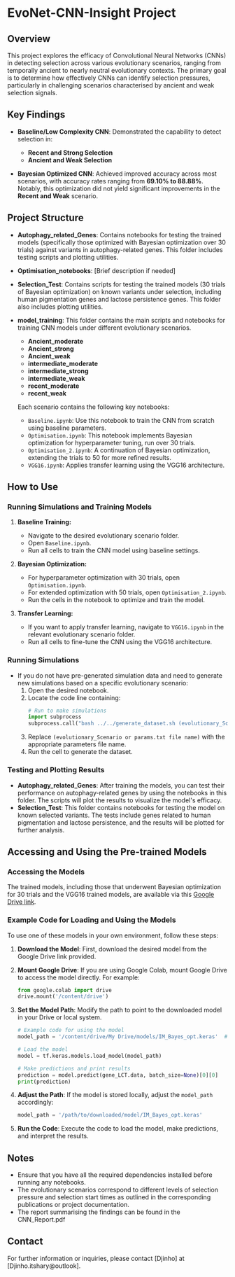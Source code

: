 
# EvoNet-CNN-Insight Project

## Overview
This project explores the efficacy of Convolutional Neural Networks (CNNs) in detecting selection across various evolutionary scenarios, ranging from temporally ancient to nearly neutral evolutionary contexts. The primary goal is to determine how effectively CNNs can identify selection pressures, particularly in challenging scenarios characterised by ancient and weak selection signals.

## Key Findings
- **Baseline/Low Complexity CNN**: Demonstrated the capability to detect selection in:
  - **Recent and Strong Selection**
  - **Ancient and Weak Selection**
  
- **Bayesian Optimized CNN**: Achieved improved accuracy across most scenarios, with accuracy rates ranging from **69.10% to 88.88%**. Notably, this optimization did not yield significant improvements in the **Recent and Weak** scenario.

## Project Structure
- **Autophagy_related_Genes**: Contains notebooks for testing the trained models (specifically those optimized with Bayesian optimization over 30 trials) against variants in autophagy-related genes. This folder includes testing scripts and plotting utilities.
- **Optimisation_notebooks**: [Brief description if needed]
- **Selection_Test**: Contains scripts for testing the trained models (30 trials of Bayesian optimization) on known variants under selection, including human pigmentation genes and lactose persistence genes. This folder also includes plotting utilities.
- **model_training**: This folder contains the main scripts and notebooks for training CNN models under different evolutionary scenarios.

  - **Ancient_moderate**
  - **Ancient_strong**
  - **Ancient_weak**
  - **intermediate_moderate**
  - **intermediate_strong**
  - **intermediate_weak**
  - **recent_moderate**
  - **recent_weak**

  Each scenario contains the following key notebooks:
  - `Baseline.ipynb`: Use this notebook to train the CNN from scratch using baseline parameters.
  - `Optimisation.ipynb`: This notebook implements Bayesian optimization for hyperparameter tuning, run over 30 trials.
  - `Optimisation_2.ipynb`: A continuation of Bayesian optimization, extending the trials to 50 for more refined results.
  - `VGG16.ipynb`: Applies transfer learning using the VGG16 architecture.

## How to Use

### Running Simulations and Training Models
1. **Baseline Training:**
   - Navigate to the desired evolutionary scenario folder.
   - Open `Baseline.ipynb`.
   - Run all cells to train the CNN model using baseline settings.

2. **Bayesian Optimization:**
   - For hyperparameter optimization with 30 trials, open `Optimisation.ipynb`.
   - For extended optimization with 50 trials, open `Optimisation_2.ipynb`.
   - Run the cells in the notebook to optimize and train the model.

3. **Transfer Learning:**
   - If you want to apply transfer learning, navigate to `VGG16.ipynb` in the relevant evolutionary scenario folder.
   - Run all cells to fine-tune the CNN using the VGG16 architecture.

### Running Simulations
- If you do not have pre-generated simulation data and need to generate new simulations based on a specific evolutionary scenario:
  1. Open the desired notebook.
  2. Locate the code line containing:
     ```python
     # Run to make simulations
     import subprocess
     subprocess.call("bash ../../generate_dataset.sh (evolutionary_Scenario or params.txt file name)".split())
     ```
  3. Replace `(evolutionary_Scenario or params.txt file name)` with the appropriate parameters file name.
  4. Run the cell to generate the dataset.

### Testing and Plotting Results
- **Autophagy_related_Genes**: After training the models, you can test their performance on autophagy-related genes by using the notebooks in this folder. The scripts will plot the results to visualize the model's efficacy.
- **Selection_Test**: This folder contains notebooks for testing the model on known selected variants. The tests include genes related to human pigmentation and lactose persistence, and the results will be plotted for further analysis.

## Accessing and Using the Pre-trained Models

### Accessing the Models
The trained models, including those that underwent Bayesian optimization for 30 trials and the VGG16 trained models, are available via this [Google Drive link](https://drive.google.com/drive/folders/1sF8ERxF2d4opU3jBHMf1a3S6RAZ3k6WA?usp=sharing).

### Example Code for Loading and Using the Models
To use one of these models in your own environment, follow these steps:

1. **Download the Model**: First, download the desired model from the Google Drive link provided.
2. **Mount Google Drive**: If you are using Google Colab, mount Google Drive to access the model directly. For example:

    ```python
    from google.colab import drive
    drive.mount('/content/drive')
    ```

3. **Set the Model Path**: Modify the path to point to the downloaded model in your Drive or local system.

    ```python
    # Example code for using the model
    model_path = '/content/drive/My Drive/models/IM_Bayes_opt.keras'  # Adjust this path

    # Load the model
    model = tf.keras.models.load_model(model_path)

    # Make predictions and print results
    prediction = model.predict(gene_LCT.data, batch_size=None)[0][0]
    print(prediction)
    ```

4. **Adjust the Path**: If the model is stored locally, adjust the `model_path` accordingly:

    ```python
    model_path = '/path/to/downloaded/model/IM_Bayes_opt.keras'
    ```

5. **Run the Code**: Execute the code to load the model, make predictions, and interpret the results.

## Notes
- Ensure that you have all the required dependencies installed before running any notebooks.
- The evolutionary scenarios correspond to different levels of selection pressure and selection start times as outlined in the corresponding publications or project documentation.
- The report summarising the findings can be found in the CNN_Report.pdf 

## Contact
For further information or inquiries, please contact [Djinho] at [Djinho.itshary@outlook].
